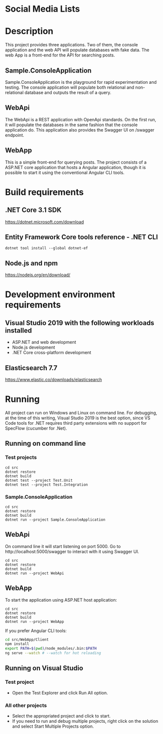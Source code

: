 # Social Media Lists 

# Description

This project provides three applications. Two of them, the console application and the web API will populate databases with fake data. The web App is a front-end for the API for searching posts.

## Sample.ConsoleApplication
Sample.ConsoleApplication is the playground for rapid experimentation and testing.
The console application will populate both relational and non-relational database and outputs the result of a query.

## WebApi
The WebApi is a REST application with OpenApi standards. On the first run, it will populate the databases in the same fashion that the console application do. This application also provides the Swagger UI on /swagger endpoint.

## WebApp
This is a simple front-end for querying posts. The project consists of a ASP.NET core application that hosts a Angular application, though it is possible to start it using the conventional Angular CLI tools.


# Build requirements

## .NET Core 3.1 SDK
https://dotnet.microsoft.com/download

## Entity Framework Core tools reference - .NET CLI
```
dotnet tool install --global dotnet-ef
```

## Node.js and npm
https://nodejs.org/en/download/


# Development environment requirements
## Visual Studio 2019 with the following workloads installed
- ASP.NET and web development
- Node.js development
- .NET Core cross-platform development

## Elasticsearch 7.7
https://www.elastic.co/downloads/elasticsearch

# Running

All project can run on Windows and Linux on command line. For debugging, at the time of this writing, Visual Studio 2019 is the best option, since VS Code tools for .NET requires third party extensions with no support for SpecFlow (cucumber for .Net).

## Running on command line

### Test projects
```
cd src
dotnet restore
dotnet build
dotnet test --project Test.Unit
dotnet test --project Test.Integration
```

### Sample.ConsoleApplication
```
cd src
dotnet restore
dotnet build
dotnet run --project Sample.ConsoleApplication
```

## WebApi
On command line it will start listening on port 5000. Go to http://localhost:5000/swagger to interact with it using Swagger UI.
```
cd src
dotnet restore
dotnet build
dotnet run --project WebApi
```

## WebApp
To start the application using ASP.NET host application:
```
cd src
dotnet restore
dotnet build
dotnet run --project WebApp
```

If you prefer Angular CLI tools:
```bash
cd src/WebApp/Client
npm install
export PATH=$(pwd)/node_modules/.bin:$PATH
ng serve --watch # --watch for hot reloading
```

## Running on Visual Studio
### Test project
- Open the Test Explorer and click Run All option.

### All other projects
- Select the appropriated project and click to start. 
- If you need to run and debug multiple projects, right click on the solution and select Start Multiple Projects option.
